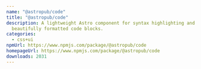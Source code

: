 ```yaml
---
name: "@astropub/code"
title: "@astropub/code"
description: A lightweight Astro component for syntax highlighting and rendering
  beautifully formatted code blocks.
categories:
  - css+ui
npmUrl: https://www.npmjs.com/package/@astropub/code
homepageUrl: https://www.npmjs.com/package/@astropub/code
downloads: 2031
---
```


